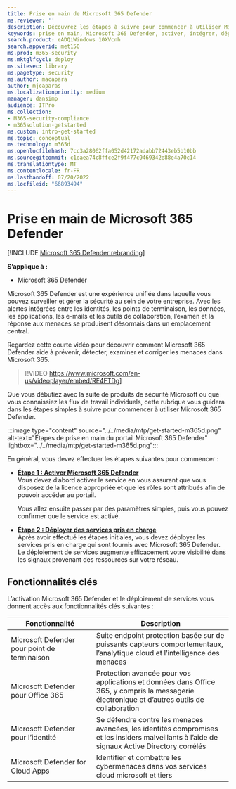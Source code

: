 ```yaml
---
title: Prise en main de Microsoft 365 Defender
ms.reviewer: ''
description: Découvrez les étapes à suivre pour commencer à utiliser Microsoft 365 Defender
keywords: prise en main, Microsoft 365 Defender, activer, intégrer, déployer
search.product: eADQiWindows 10XVcnh
search.appverid: met150
ms.prod: m365-security
ms.mktglfcycl: deploy
ms.sitesec: library
ms.pagetype: security
ms.author: macapara
author: mjcaparas
ms.localizationpriority: medium
manager: dansimp
audience: ITPro
ms.collection:
- M365-security-compliance
- m365solution-getstarted
ms.custom: intro-get-started
ms.topic: conceptual
ms.technology: m365d
ms.openlocfilehash: 7cc3a28062ffa052d42172adabb72443eb5b10bb
ms.sourcegitcommit: c1eaea74c8ffce2f9f477c9469342e88e4a70c14
ms.translationtype: MT
ms.contentlocale: fr-FR
ms.lasthandoff: 07/20/2022
ms.locfileid: "66893494"
---
```

# <a name="get-started-with-microsoft-365-defender"></a>Prise en main de Microsoft 365 Defender

[!INCLUDE [Microsoft 365 Defender rebranding](../includes/microsoft-defender.md)]

**S’applique à :**
- Microsoft 365 Defender

Microsoft 365 Defender est une expérience unifiée dans laquelle vous pouvez surveiller et gérer la sécurité au sein de votre entreprise. Avec les alertes intégrées entre les identités, les points de terminaison, les données, les applications, les e-mails et les outils de collaboration, l’examen et la réponse aux menaces se produisent désormais dans un emplacement central. 

Regardez cette courte vidéo pour découvrir comment Microsoft 365 Defender aide à prévenir, détecter, examiner et corriger les menaces dans Microsoft 365.  
> [!VIDEO https://www.microsoft.com/en-us/videoplayer/embed/RE4FTDg]

Que vous débutiez avec la suite de produits de sécurité Microsoft ou que vous connaissiez les flux de travail individuels, cette rubrique vous guidera dans les étapes simples à suivre pour commencer à utiliser Microsoft 365 Defender.

:::image type="content" source="../../media/mtp/get-started-m365d.png" alt-text="Étapes de prise en main du portail Microsoft 365 Defender" lightbox="../../media/mtp/get-started-m365d.png":::

En général, vous devez effectuer les étapes suivantes pour commencer :

- **[Étape 1 : Activer Microsoft 365 Defender](m365d-enable.md)** <br>
    Vous devez d’abord activer le service en vous assurant que vous disposez de la licence appropriée et que les rôles sont attribués afin de pouvoir accéder au portail. 

    Vous allez ensuite passer par des paramètres simples, puis vous pouvez confirmer que le service est activé.

- **[Étape 2 : Déployer des services pris en charge](deploy-supported-services.md)** <br>
    Après avoir effectué les étapes initiales, vous devez déployer les services pris en charge qui sont fournis avec Microsoft 365 Defender. Le déploiement de services augmente efficacement votre visibilité dans les signaux provenant des ressources sur votre réseau.


## <a name="key-capabilities"></a>Fonctionnalités clés

L’activation Microsoft 365 Defender et le déploiement de services vous donnent accès aux fonctionnalités clés suivantes :


| Fonctionnalité | Description |
| ------ | ------ |
| Microsoft Defender pour point de terminaison | Suite endpoint protection basée sur de puissants capteurs comportementaux, l’analytique cloud et l’intelligence des menaces |
|Microsoft Defender pour Office 365 | Protection avancée pour vos applications et données dans Office 365, y compris la messagerie électronique et d’autres outils de collaboration |
| Microsoft Defender pour l’identité | Se défendre contre les menaces avancées, les identités compromises et les insiders malveillants à l’aide de signaux Active Directory corrélés |
| Microsoft Defender for Cloud Apps | Identifier et combattre les cybermenaces dans vos services cloud microsoft et tiers |
